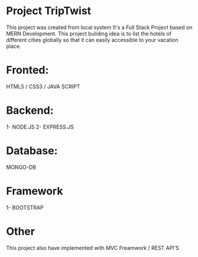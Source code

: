 # Project TripTwist

This project was created from local system It's a Full Stack Project based on MERN Development. This project buliding idea is to list the hotels of different cities globally so that it can easily accessible to
your vacation place.

# Fronted:

HTML5 / CSS3 / JAVA SCRIPT

# Backend:

1- NODE.JS
2- EXPRESS.JS

# Database:

   MONGO-DB

# Framework
   
1- BOOTSTRAP

# Other

 This project also have implemented with MVC Freamwork / REST API'S 